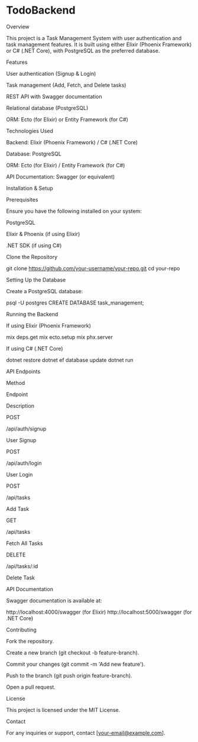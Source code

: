 # TodoBackend
Overview

This project is a Task Management System with user authentication and task management features. It is built using either Elixir (Phoenix Framework) or C# (.NET Core), with PostgreSQL as the preferred database.

Features

User authentication (Signup & Login)

Task management (Add, Fetch, and Delete tasks)

REST API with Swagger documentation

Relational database (PostgreSQL)

ORM: Ecto (for Elixir) or Entity Framework (for C#)

Technologies Used

Backend: Elixir (Phoenix Framework) / C# (.NET Core)

Database: PostgreSQL

ORM: Ecto (for Elixir) / Entity Framework (for C#)

API Documentation: Swagger (or equivalent)

Installation & Setup

Prerequisites

Ensure you have the following installed on your system:

PostgreSQL

Elixir & Phoenix (if using Elixir)

.NET SDK (if using C#)

Clone the Repository

git clone https://github.com/your-username/your-repo.git
cd your-repo

Setting Up the Database

Create a PostgreSQL database:

psql -U postgres
CREATE DATABASE task_management;

Running the Backend

If using Elixir (Phoenix Framework)

mix deps.get
mix ecto.setup
mix phx.server

If using C# (.NET Core)

dotnet restore
dotnet ef database update
dotnet run

API Endpoints

Method

Endpoint

Description

POST

/api/auth/signup

User Signup

POST

/api/auth/login

User Login

POST

/api/tasks

Add Task

GET

/api/tasks

Fetch All Tasks

DELETE

/api/tasks/:id

Delete Task

API Documentation

Swagger documentation is available at:

http://localhost:4000/swagger  (for Elixir)
http://localhost:5000/swagger  (for .NET Core)

Contributing

Fork the repository.

Create a new branch (git checkout -b feature-branch).

Commit your changes (git commit -m 'Add new feature').

Push to the branch (git push origin feature-branch).

Open a pull request.

License

This project is licensed under the MIT License.

Contact

For any inquiries or support, contact [your-email@example.com].
